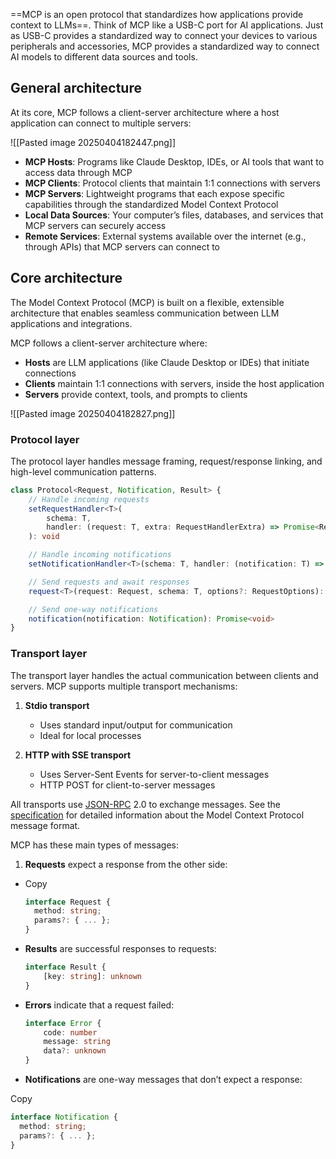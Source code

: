 ==MCP is an open protocol that standardizes how applications provide context to LLMs==. Think of MCP like a USB-C port for AI applications. Just as USB-C provides a standardized way to connect your devices to various peripherals and accessories, MCP provides a standardized way to connect AI models to different data sources and tools.

## General architecture

At its core, MCP follows a client-server architecture where a host application can connect to multiple servers:

![[Pasted image 20250404182447.png]]

- **MCP Hosts**: Programs like Claude Desktop, IDEs, or AI tools that want to access data through MCP
- **MCP Clients**: Protocol clients that maintain 1:1 connections with servers
- **MCP Servers**: Lightweight programs that each expose specific capabilities through the standardized Model Context Protocol
- **Local Data Sources**: Your computer’s files, databases, and services that MCP servers can securely access
- **Remote Services**: External systems available over the internet (e.g., through APIs) that MCP servers can connect to

## Core architecture

The Model Context Protocol (MCP) is built on a flexible, extensible architecture that enables seamless communication between LLM applications and integrations.

MCP follows a client-server architecture where:

- **Hosts** are LLM applications (like Claude Desktop or IDEs) that initiate connections
- **Clients** maintain 1:1 connections with servers, inside the host application
- **Servers** provide context, tools, and prompts to clients

![[Pasted image 20250404182827.png]]

### Protocol layer

The protocol layer handles message framing, request/response linking, and high-level communication patterns.

```typescript
class Protocol<Request, Notification, Result> {
    // Handle incoming requests
    setRequestHandler<T>(
        schema: T,
        handler: (request: T, extra: RequestHandlerExtra) => Promise<Result>,
    ): void

    // Handle incoming notifications
    setNotificationHandler<T>(schema: T, handler: (notification: T) => Promise<void>): void

    // Send requests and await responses
    request<T>(request: Request, schema: T, options?: RequestOptions): Promise<T>

    // Send one-way notifications
    notification(notification: Notification): Promise<void>
}
```

### Transport layer

The transport layer handles the actual communication between clients and servers. MCP supports multiple transport mechanisms:

1. **Stdio transport**

    - Uses standard input/output for communication
    - Ideal for local processes

2. **HTTP with SSE transport**
    - Uses Server-Sent Events for server-to-client messages
    - HTTP POST for client-to-server messages

All transports use [JSON-RPC](https://www.jsonrpc.org/) 2.0 to exchange messages. See the [specification](https://spec.modelcontextprotocol.io) for detailed information about the Model Context Protocol message format.

MCP has these main types of messages:

1. **Requests** expect a response from the other side:

- Copy
    ```typescript
    interface Request {
      method: string;
      params?: { ... };
    }
    ```
- **Results** are successful responses to requests:
    ```typescript
    interface Result {
        [key: string]: unknown
    }
    ```
- **Errors** indicate that a request failed:
    ```typescript
    interface Error {
        code: number
        message: string
        data?: unknown
    }
    ```
- **Notifications** are one-way messages that don’t expect a response:

Copy

```typescript
interface Notification {
  method: string;
  params?: { ... };
}
```
